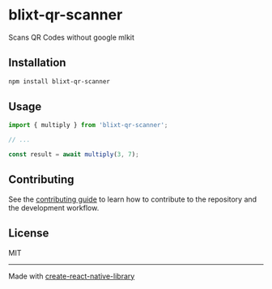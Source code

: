 # blixt-qr-scanner

Scans QR Codes without google mlkit

## Installation

```sh
npm install blixt-qr-scanner
```

## Usage

```js
import { multiply } from 'blixt-qr-scanner';

// ...

const result = await multiply(3, 7);
```

## Contributing

See the [contributing guide](CONTRIBUTING.md) to learn how to contribute to the repository and the development workflow.

## License

MIT

---

Made with [create-react-native-library](https://github.com/callstack/react-native-builder-bob)
